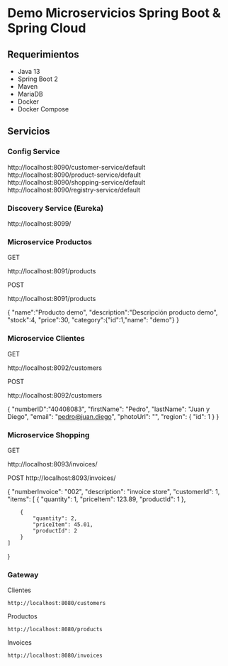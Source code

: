 # Demo Microservicios Spring Boot & Spring Cloud

## Requerimientos

- Java 13
- Spring Boot 2
- Maven 
- MariaDB
- Docker
- Docker Compose

## Servicios


### Config Service
http://localhost:8090/customer-service/default
http://localhost:8090/product-service/default
http://localhost:8090/shopping-service/default
http://localhost:8090/registry-service/default

### Discovery  Service (Eureka)
    
http://localhost:8099/

### Microservice Productos
GET

http://localhost:8091/products

POST

http://localhost:8091/products

{
	"name":"Producto demo",
	"description":"Descripción producto demo",
	"stock":4,
	"price":30,
	"category":{"id":1,"name": "demo"}
}

### Microservice Clientes
GET

http://localhost:8092/customers

POST

http://localhost:8092/customers

{
	"numberID":"40408083",
	"firstName": "Pedro",
	"lastName": "Juan y Diego",
	"email": "pedro@juan.diego",
	"photoUrl": "",
	"region": {
		"id": 1
	}
}

### Microservice Shopping
GET

http://localhost:8093/invoices/

POST
http://localhost:8093/invoices/

{
	"numberInvoice": "002",
	"description": "invoice store",
	"customerId": 1,
	"items": [
		{
			"quantity": 1,
			"priceItem": 123.89,
			"productId": 1
		},

		{
			"quantity": 2,
			"priceItem": 45.01,
			"productId": 2
		}
	]
}

### Gateway 

Clientes

    http://localhost:8080/customers

Productos

    http://localhost:8080/products


Invoices

    http://localhost:8080/invoices


